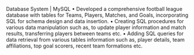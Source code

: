 Database System | MySQL 
•	Developed a comprehensive football league database with tables for Teams, Players, Matches, and Goals, incorporating SQL for schema design and data insertion.
•	Creating SQL procedures for various data manipulation such as, to update player information and match results, transferring players between teams etc.
•	Adding SQL queries for data retrieval from various tables information such as, player details, team affiliations, top goal scorers, recent team formations etc.


